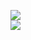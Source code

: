 [![](https://img.shields.io/badge/Made%20With-Github%20Spray-lightgrey.svg?style=for-the-badge&logo=github)](https://github.com/Annihil/github-spray#15402)  
[![](https://i.imgur.com/2DrTn0Z.gif)](https://github.com/Annihil/github-spray)